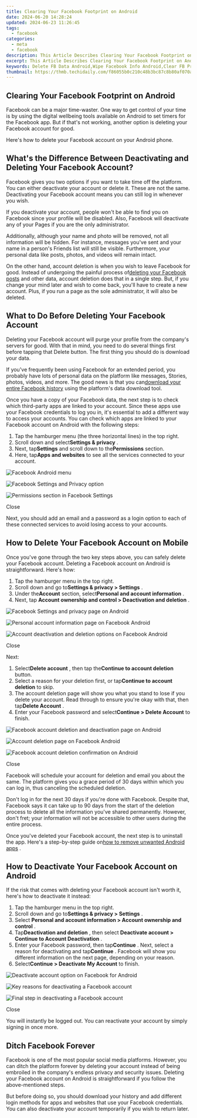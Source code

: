 ```yaml
---
title: Clearing Your Facebook Footprint on Android
date: 2024-06-20 14:28:24
updated: 2024-06-23 11:26:45
tags:
  - facebook
categories:
  - meta
  - facebook
description: This Article Describes Clearing Your Facebook Footprint on Android
excerpt: This Article Describes Clearing Your Facebook Footprint on Android
keywords: Delete FB Data Android,Wipe Facebook Info Android,Clear FB Profile Android,Erase Facebook History Android,Remove Fb Tracking Android,Unlink Facebook Android,Expunge Facebook Records Android
thumbnail: https://thmb.techidaily.com/f86055b0c210c48b3bc87c8b80af070af1138eb8ba02388288320b33c5951f16.jpeg
---
```


## Clearing Your Facebook Footprint on Android

 Facebook can be a major time-waster. One way to get control of your time is by using the digital wellbeing tools available on Android to set timers for the Facebook app. But if that's not working, another option is deleting your Facebook account for good.

 Here's how to delete your Facebook account on your Android phone.

## What's the Difference Between Deactivating and Deleting Your Facebook Account?

 Facebook gives you two options if you want to take time off the platform. You can either deactivate your account or delete it. These are not the same. Deactivating your Facebook account means you can still log in whenever you wish.

 If you deactivate your account, people won't be able to find you on Facebook since your profile will be disabled. Also, Facebook will deactivate any of your Pages if you are the only administrator.

 Additionally, although your name and photo will be removed, not all information will be hidden. For instance, messages you've sent and your name in a person's Friends list will still be visible. Furthermore, your personal data like posts, photos, and videos will remain intact.

 On the other hand, account deletion is when you wish to leave Facebook for good. Instead of undergoing the painful process of[deleting your Facebook posts](https://www.makeuseof.com/how-to-delete-facebook-posts/) and other data, account deletion does that in a single step. But, if you change your mind later and wish to come back, you'll have to create a new account. Plus, if you run a page as the sole administrator, it will also be deleted.

## What to Do Before Deleting Your Facebook Account

 Deleting your Facebook account will purge your profile from the company's servers for good. With that in mind, you need to do several things first before tapping that Delete button. The first thing you should do is download your data.

 If you've frequently been using Facebook for an extended period, you probably have lots of personal data on the platform like messages, Stories, photos, videos, and more. The good news is that you can[download your entire Facebook history](https://www.makeuseof.com/tag/download-entire-facebook-history-data-downloader/) using the platform's data download tool.

 Once you have a copy of your Facebook data, the next step is to check which third-party apps are linked to your account. Since these apps use your Facebook credentials to log you in, it's essential to add a different way to access your accounts. You can check which apps are linked to your Facebook account on Android with the following steps:

1. Tap the hamburger menu (the three horizontal lines) in the top right.
2. Scroll down and select**Settings & privacy** .
3. Next, tap**Settings** and scroll down to the**Permissions** section.
4. Here, tap**Apps and websites** to see all the services connected to your account.

![Facebook Android menu](https://static1.makeuseofimages.com/wordpress/wp-content/uploads/2022/05/Facebook-Android-menu-options.jpg)

![Facebook Settings and Privacy option](https://static1.makeuseofimages.com/wordpress/wp-content/uploads/2022/05/Facebook-Settings-Android.jpg)

![Permissions section in Facebook Settings](https://static1.makeuseofimages.com/wordpress/wp-content/uploads/2022/05/Facebook-Permissions-settings.jpg)

Close

 Next, you should add an email and a password as a login option to each of these connected services to avoid losing access to your accounts.

## How to Delete Your Facebook Account on Mobile

 Once you've gone through the two key steps above, you can safely delete your Facebook account. Deleting a Facebook account on Android is straightforward. Here's how:

1. Tap the hamburger menu in the top right.
2. Scroll down and go to**Settings & privacy > Settings** .
3. Under the**Account** section, select**Personal and account information** .
4. Next, tap **Account ownership and control > Deactivation and deletion** .

![Facebook Settings and privacy page on Android](https://static1.makeuseofimages.com/wordpress/wp-content/uploads/2022/05/Facebook-settings-and-privacy-page-android.jpg)

![Personal account information page on Facebook Android](https://static1.makeuseofimages.com/wordpress/wp-content/uploads/2022/05/Personal-account-information-facebook-android.jpg)

![Account deactivation and deletion options on Facebook Android](https://static1.makeuseofimages.com/wordpress/wp-content/uploads/2022/05/account-ownership-and-control-facebook.jpg)

Close

​​​​​​​Next:

1. Select**Delete account** , then tap the**Continue to account deletion** button.
2. Select a reason for your deletion first, or tap**Continue to account deletion** to skip.
3. The account deletion page will show you what you stand to lose if you delete your account. Read through to ensure you're okay with that, then tap**Delete Account** .
4. Enter your Facebook password and select**Continue > Delete Account** to finish.

![Facebook account deletion and deactivation page on Android](https://static1.makeuseofimages.com/wordpress/wp-content/uploads/2022/05/Delete-facebook-account-selected-android.jpg)

![Account deletion page on Facebook Android](https://static1.makeuseofimages.com/wordpress/wp-content/uploads/2022/05/Facebook-account-deletion-page-android.jpg)

![Facebook account deletion confirmation on Android](https://static1.makeuseofimages.com/wordpress/wp-content/uploads/2022/05/Facebook-android-account-deletion-confirmation.jpg)

Close

 Facebook will schedule your account for deletion and email you about the same. The platform gives you a grace period of 30 days within which you can log in, thus canceling the scheduled deletion.

 Don't log in for the next 30 days if you're done with Facebook. Despite that, Facebook says it can take up to 90 days from the start of the deletion process to delete all the information you've shared permanently. However, don't fret; your information will not be accessible to other users during the entire process.

 Once you've deleted your Facebook account, the next step is to uninstall the app. Here's a step-by-step guide on[how to remove unwanted Android apps](https://www.makeuseof.com/tag/remove-unwanted-apps-android-device/) .

## How to Deactivate Your Facebook Account on Android

 If the risk that comes with deleting your Facebook account isn't worth it, here's how to deactivate it instead:

1. Tap the hamburger menu in the top right.
2. Scroll down and go to**Settings & privacy > Settings** .
3. Select **Personal and account information > Account ownership and control** .
4. Tap**Deactivation and deletion** , then select **Deactivate account > Continue to Account Deactivation** .
5. Enter your Facebook password, then tap**Continue** . Next, select a reason for deactivating and tap**Continue** . Facebook will show you different information on the next page, depending on your reason.
6. Select**Continue > Deactivate My Account** to finish.

![Deactivate account option on Facebook for Android](https://static1.makeuseofimages.com/wordpress/wp-content/uploads/2022/05/Deactivate-facebook-account-android.jpg)

![Key reasons for deactivating a Facebook account](https://static1.makeuseofimages.com/wordpress/wp-content/uploads/2022/05/deactivating-facebook-account-reasons.jpg)

![Final step in deactivating a Facebook account](https://static1.makeuseofimages.com/wordpress/wp-content/uploads/2022/05/deactivating-facebook-account-android.jpg)

Close

 You will instantly be logged out. You can reactivate your account by simply signing in once more.

## Ditch Facebook Forever

 Facebook is one of the most popular social media platforms. However, you can ditch the platform forever by deleting your account instead of being embroiled in the company's endless privacy and security issues. Deleting your Facebook account on Android is straightforward if you follow the above-mentioned steps.

 But before doing so, you should download your history and add different login methods for apps and websites that use your Facebook credentials. You can also deactivate your account temporarily if you wish to return later.


<ins class="adsbygoogle"
     style="display:block"
     data-ad-format="autorelaxed"
     data-ad-client="ca-pub-7571918770474297"
     data-ad-slot="1223367746"></ins>



<ins class="adsbygoogle"
     style="display:block"
     data-ad-client="ca-pub-7571918770474297"
     data-ad-slot="8358498916"
     data-ad-format="auto"
     data-full-width-responsive="true"></ins>

